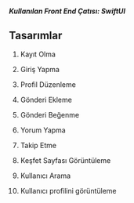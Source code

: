   <h5>Kullanılan Front End Çatısı: SwiftUI</h5> 

<h2>Tasarımlar</h2>

1) Kayıt Olma

2) Giriş Yapma

3) Profil Düzenleme

4) Gönderi Ekleme

5) Gönderi Beğenme

6) Yorum Yapma

7) Takip Etme

8) Keşfet Sayfası Görüntüleme

9) Kullanıcı Arama

10) Kullanıcı profilini görüntüleme

